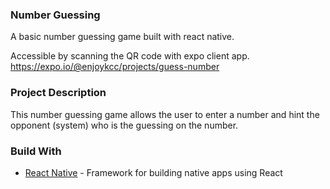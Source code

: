 ### Number Guessing 
A basic number guessing game built with react native.

Accessible by scanning the QR code with expo client app. 
https://expo.io/@enjoykcc/projects/guess-number

### Project Description
This number guessing game allows the user to enter a number and hint the opponent (system) who is the guessing on the number.

### Build With
- [React Native](https://reactnative.dev/) - Framework for building native apps using React
